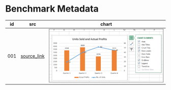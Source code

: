 # Benchmark Metadata

| id  | src | chart |
|-----|-----|-------|
| 001 | [source_link](https://www.tutorialspoint.com/excel_data_analysis/excel_data_analysis_visualization.htm) | ![Drag Racing](001_chart.jpg)
